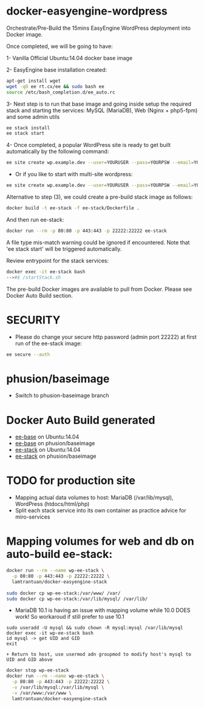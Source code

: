 # docker-easyengine-wordpress
Orchestrate/Pre-Build the 15mins EasyEngine WordPress deployment into Docker image.

Once completed, we will be going to have:

1- Vanilla Official Ubuntu:14.04 docker base image

2- EasyEngine base installation created:
```sh
apt-get install wget
wget -qO ee rt.cx/ee && sudo bash ee
source /etc/bash_completion.d/ee_auto.rc
```

3- Next step is to run that base image and going inside setup the required stack and starting the services: MySQL (MariaDB), Web (Nginx + php5-fpm) and some admin utils
```sh
ee stack install
ee stack start
```

4- Once completed, a popular WordPress site is ready to get built automatically by the following command:
```sh
ee site create wp.example.dev --user=YOURUSER --pass=YOURPSW --email=YOUREMAIL
```

+ Or if you like to start with multi-site wordpress:
```sh
ee site create wp.example.dev --user=YOURUSER --pass=YOURPSW --email=YOUREMAIL --wpsubdom
```
	
Alternative to step (3), we could create a pre-build stack image as follows:
```sh
docker build -t ee-stack -f ee-stack/Dockerfile .
```

And then run ee-stack:
```sh
docker run --rm -p 80:80 -p 443:443 -p 22222:22222 ee-stack
```
A file type mis-match warning could be ignored if encountered.  Note that 'ee stack start' will be triggered automatically. 

Review entrypoint for the stack services:
```sh
docker exec -it ee-stack bash
-->#$ /startStack.sh
```

The pre-build Docker images are available to pull from Docker.  Please see Docker Auto Build section. 

# SECURITY
* Please do change your secure http password (admin port 22222) at first run of the ee-stack image:
```sh
ee secure --auth
```

# phusion/baseimage
* Switch to phusion-baseimage branch

# Docker Auto Build generated
+ [ee-base](https://hub.docker.com/r/lamtrantuan/docker-easyengine-wordpress/) on Ubuntu:14.04
+ [ee-base](https://hub.docker.com/r/lamtrantuan/docker-easyengine-wordpress/) on phusion/baseimage
+ [ee-stack](https://hub.docker.com/r/lamtrantuan/docker-easyengine-stack/) on Ubuntu:14.04
+ [ee-stack](https://hub.docker.com/r/lamtrantuan/docker-easyengine-stack/) on phusion/baseimage

# TODO for production site
+ Mapping actual data volumes to host: MariaDB (/var/lib/mysql), WordPress (htdocs/html/php)
+ Split each stack service into its own container as practice advice for miro-services

# Mapping volumes for web and db on auto-build ee-stack:
```sh
docker run --rm --name wp-ee-stack \
  -p 80:80 -p 443:443 -p 22222:22222 \
  lamtrantuan/docker-easyengine-stack
  
sudo docker cp wp-ee-stack:/var/www/ /var/
sudo docker cp wp-ee-stack:/var/lib/mysql/ /var/lib/
```

+ MariaDB 10.1 is having an issue with mapping volume while 10.0 DOES work! So workaroud if still prefer to use 10.1
```hack
sudo useradd -U mysql && sudo chown -R mysql:mysql /var/lib/mysql
docker exec -it wp-ee-stack bash
id mysql -> get UID and GID
exit

+ Return to host, use usermod adn groupmod to modify host's mysql to UID and GID above 
```

```sh
docker stop wp-ee-stack
docker run --rm --name wp-ee-stack \
  -p 80:80 -p 443:443 -p 22222:22222 \
  -v /var/lib/mysql:/var/lib/mysql \
  -v /var/www:/var/www \
  lamtrantuan/docker-easyengine-stack
